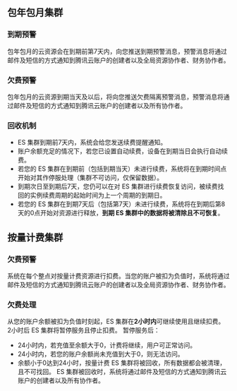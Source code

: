 ## 包年包月集群
### 到期预警
包年包月的云资源会在到期前第7天内，向您推送到期预警消息，预警消息将通过邮件及短信的方式通知到腾讯云账户的创建者以及全局资源协作者、财务协作者。

### 欠费预警
包年包月的云资源到期当天及以后，将向您推送欠费隔离预警消息，预警消息将通过邮件及短信的方式通知到腾讯云账户的创建者以及所有协作者。

### 回收机制
- ES 集群到期前7天内，系统会给您发送续费提醒通知。
- 账户余额充足的情况下，若您已设置自动续费，设备在到期当日会执行自动续费。
- 若您的 ES 集群在到期前（包括到期当天）未进行续费，系统将在到期时间点开始对其作停服处理（集群不可访问，仅保留数据）。
- 到期次日至到期后7天，您仍可以在对 ES 集群进行续费恢复访问，被续费找回的实例续费周期的起始时间为上一个周期的到期日。
- 若您的 ES 集群在到期7天后（包括第7天）未进行续费，系统将在到期后第8天的0点开始对资源进行释放，**到期 ES 集群中的数据将被清除且不可恢复**。

## 按量计费集群
### 欠费预警
系统在每个整点对按量计费资源进行扣费。当您的账户被扣为负值时，系统将通过邮件及短信的方式通知到腾讯云账户的创建者以及全局资源协作者、财务协作者。
### 欠费处理
从您的账户余额被扣为负值时刻起，ES 集群在**2小时内**可继续使用且继续扣费。
2小时后 ES 集群将暂停服务且停止扣费。
暂停服务后：
- 24小时内，若充值至余额大于0，计费将继续，用户可正常访问。
- 24小时内，若您的账户余额尚未充值到大于0，则无法访问。
- 余额小于0达到24小时，按量计费 ES 集群将被回收，所有数据都会被清理，且不可找回。
ES 集群被回收时，系统将通过邮件及短信的方式通知到腾讯云账户的创建者以及所有协作者。
